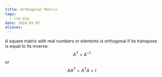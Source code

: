 ```yaml
---
title: Orthogonal Matrix
tags:
  - lin-alg
date: 2024-03-07
aliases:
---
```

A square matrix with real numbers or elements is orthogonal if its transpose is equal to its inverse:
$$
A^{T}=A^{-1}
$$
or
$$
AA^{T} = A^{T}A = I
$$
